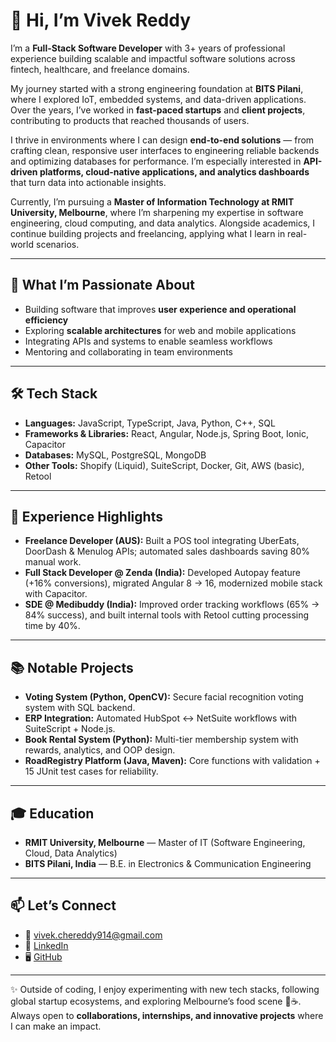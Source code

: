 <!--
**VivekReddy14/VivekReddy14** is a ✨ _special_ ✨ repository because its `README.md` (this file) appears on your GitHub profile.

Here are some ideas to get you started:

- 🔭 I’m currently working on ...
- 🌱 I’m currently learning ...
- 👯 I’m looking to collaborate on ...
- 🤔 I’m looking for help with ...
- 💬 Ask me about ...
- 📫 How to reach me: ...
- 😄 Pronouns: ...
- ⚡ Fun fact: ...
-->

# 👋 Hi, I’m Vivek Reddy  

I’m a **Full-Stack Software Developer** with 3+ years of professional experience building scalable and impactful software solutions across fintech, healthcare, and freelance domains.  

My journey started with a strong engineering foundation at **BITS Pilani**, where I explored IoT, embedded systems, and data-driven applications. Over the years, I’ve worked in **fast-paced startups** and **client projects**, contributing to products that reached thousands of users.  

I thrive in environments where I can design **end-to-end solutions** — from crafting clean, responsive user interfaces to engineering reliable backends and optimizing databases for performance. I’m especially interested in **API-driven platforms, cloud-native applications, and analytics dashboards** that turn data into actionable insights.  

Currently, I’m pursuing a **Master of Information Technology at RMIT University, Melbourne**, where I’m sharpening my expertise in software engineering, cloud computing, and data analytics. Alongside academics, I continue building projects and freelancing, applying what I learn in real-world scenarios.  

---

## 🌟 What I’m Passionate About
- Building software that improves **user experience and operational efficiency**  
- Exploring **scalable architectures** for web and mobile applications  
- Integrating APIs and systems to enable seamless workflows  
- Mentoring and collaborating in team environments  

---

## 🛠 Tech Stack
- **Languages:** JavaScript, TypeScript, Java, Python, C++, SQL  
- **Frameworks & Libraries:** React, Angular, Node.js, Spring Boot, Ionic, Capacitor  
- **Databases:** MySQL, PostgreSQL, MongoDB  
- **Other Tools:** Shopify (Liquid), SuiteScript, Docker, Git, AWS (basic), Retool  

---

## 💼 Experience Highlights
- **Freelance Developer (AUS):** Built a POS tool integrating UberEats, DoorDash & Menulog APIs; automated sales dashboards saving 80% manual work.  
- **Full Stack Developer @ Zenda (India):** Developed Autopay feature (+16% conversions), migrated Angular 8 → 16, modernized mobile stack with Capacitor.  
- **SDE @ Medibuddy (India):** Improved order tracking workflows (65% → 84% success), and built internal tools with Retool cutting processing time by 40%.  

---

## 📚 Notable Projects
- **Voting System (Python, OpenCV):** Secure facial recognition voting system with SQL backend.  
- **ERP Integration:** Automated HubSpot ↔ NetSuite workflows with SuiteScript + Node.js.  
- **Book Rental System (Python):** Multi-tier membership system with rewards, analytics, and OOP design.  
- **RoadRegistry Platform (Java, Maven):** Core functions with validation + 15 JUnit test cases for reliability.  

---

## 🎓 Education
- **RMIT University, Melbourne** — Master of IT (Software Engineering, Cloud, Data Analytics)  
- **BITS Pilani, India** — B.E. in Electronics & Communication Engineering  

---

## 📫 Let’s Connect
- 📧 [vivek.chereddy914@gmail.com](mailto:vivek.chereddy914@gmail.com)  
- 💼 [LinkedIn](https://linkedin.com/in/VivekReddy14)  
- 🖥 [GitHub](https://github.com/VivekReddy14)  

---

✨ Outside of coding, I enjoy experimenting with new tech stacks, following global startup ecosystems, and exploring Melbourne’s food scene 🍜☕. Always open to **collaborations, internships, and innovative projects** where I can make an impact.
